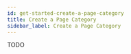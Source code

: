 ```yaml
---
id: get-started-create-a-page-category
title: Create a Page Category
sidebar_label: Create a Page Category
---
```


TODO